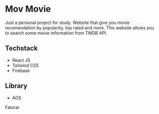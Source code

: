 # Mov Movie
Just a personal project for study. Website that give you movie recomendation by popularity, top rated and more. This website allows you to search some movie information from TMDB API.

## Techstack
- React JS
- Tailwind CSS
- Firebase

## Library
- AOS




Faturar
